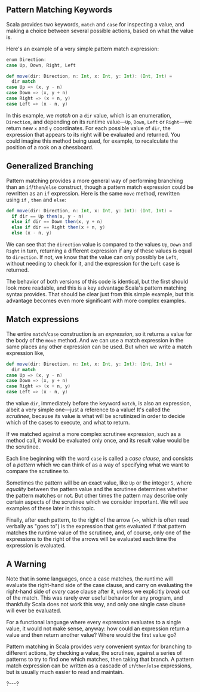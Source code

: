 ## Pattern Matching Keywords

Scala provides two keywords, `match` and `case` for inspecting a value, and making a choice between several possible
actions, based on what the value is.

Here's an example of a very simple pattern match expression:

```scala
enum Direction:
case Up, Down, Right, Left

def move(dir: Direction, n: Int, x: Int, y: Int): (Int, Int) =
  dir match
case Up => (x, y - n)
case Down => (x, y + n)
case Right => (x + n, y)
case Left => (x - n, y)
```

In this example, we _match_ on a `dir` value, which is an enumeration, `Direction`, and depending on its runtime
value—`Up`, `Down`, `Left` or `Right`—we return new `x` and `y` coordinates. For each possible value of `dir`, the
expression that appears to its right will be evaluated and returned. You could imagine this method being used, for
example, to recalculate the position of a rook on a chessboard.

## Generalized Branching

Pattern matching provides a more general way of performing branching than an `if`/`then`/`else` construct, though a
pattern match expression could be rewritten as an `if` expression. Here is the same `move` method, rewritten using `if`
, `then` and `else`:

```scala
def move(dir: Direction, n: Int, x: Int, y: Int): (Int, Int) =
  if dir == Up then(x, y - n)
  else if dir == Down then(x, y + n)
  else if dir == Right then(x + n, y)
  else (x - n, y)
```

We can see that the `direction` value is compared to the values `Up`, `Down` and `Right` in turn, returning a different
expression if any of these values is equal to `direction`. If not, we know that the value can only possibly be `Left`,
without needing to check for it, and the expression for the `Left` case is returned.

The behavior of both versions of this code is identical, but the first should look more readable, and this is a key
advantage Scala's pattern matching syntax provides. That should be clear just from this simple example, but this
advantage becomes even more significant with more complex examples.

## Match expressions

The entire `match`/`case` construction is an _expression_, so it returns a value for the body of the `move`
method. And we can use a match expression in the same places any other expression can be used. But when we write a match
expression like,

```scala
def move(dir: Direction, n: Int, x: Int, y: Int): (Int, Int) =
  dir match
case Up => (x, y - n)
case Down => (x, y + n)
case Right => (x + n, y)
case Left => (x - n, y)
```

the value `dir`, immediately before the keyword `match`, is also an expression, albeit a very simple one—just a
reference to a value! It's called the _scrutinee_, because its value is what will be scrutinized in order to decide
which of the cases to execute, and what to return.

If we matched against a more complex scrutinee expression, such as a method call, it would be evaluated only once, and
its result value would be the scrutinee.

Each line beginning with the word `case` is called a _case clause_, and consists of a _pattern_ which we can think of as
a way of specifying what we want to compare the scrutinee to.

Sometimes the pattern will be an exact value, like `Up` or the integer `5`, where _equality_ between the pattern value
and the scrutinee determines whether the pattern matches or not. But other times the pattern may describe only certain
aspects of the scrutinee which we consider important. We will see examples of these later in this topic.

Finally, after each pattern, to the right of the arrow (`=>`, which is often read verbally as "goes to") is the
expression that gets evaluated if that pattern matches the runtime value of the scrutinee, and, of course, only one of
the expressions to the right of the arrows will be evaluated each time the expression is evaluated.

## A Warning

Note that in some languages, once a case matches, the runtime will evaluate the right-hand side of the case clause, and
carry on evaluating the right-hand side of _every_ case clause after it, unless we explicitly
_break_ out of the match. This was rarely ever useful behavior for any program, and thankfully Scala does not work this
way, and only one single case clause will ever be evaluated.

For a functional language where every expression evaluates to a single value, it would not make sense, anyway:
how could an expression return a value and then return another value? Where would the first value go?

Pattern matching in Scala provides very convenient syntax for branching to different actions, by checking a value, the
scrutinee, against a series of patterns to try to find one which matches, then taking that branch. A pattern match
expression can be written as a cascade of `if`/`then`/`else` expressions, but is usually much easier to read and
maintain.

?---?
